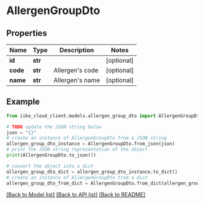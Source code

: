 # AllergenGroupDto


## Properties

Name | Type | Description | Notes
------------ | ------------- | ------------- | -------------
**id** | **str** |  | [optional] 
**code** | **str** | Allergen&#39;s code | [optional] 
**name** | **str** | Allergen&#39;s name | [optional] 

## Example

```python
from iiko_cloud_client.models.allergen_group_dto import AllergenGroupDto

# TODO update the JSON string below
json = "{}"
# create an instance of AllergenGroupDto from a JSON string
allergen_group_dto_instance = AllergenGroupDto.from_json(json)
# print the JSON string representation of the object
print(AllergenGroupDto.to_json())

# convert the object into a dict
allergen_group_dto_dict = allergen_group_dto_instance.to_dict()
# create an instance of AllergenGroupDto from a dict
allergen_group_dto_from_dict = AllergenGroupDto.from_dict(allergen_group_dto_dict)
```
[[Back to Model list]](../README.md#documentation-for-models) [[Back to API list]](../README.md#documentation-for-api-endpoints) [[Back to README]](../README.md)



